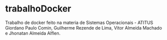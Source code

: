 # trabalhoDocker
Trabalho de docker feito na materia de Sistemas Operacionais - ATITUS
Giordano Paulo Comin, Guilherme Rezende de Lima, Vitor Almeida Machado e Jhonatan Almeida Alflen.
